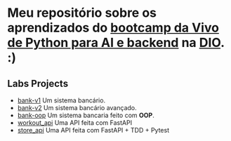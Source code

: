 # Meu repositório sobre os aprendizados do [bootcamp da Vivo de Python para AI e backend](https://web.dio.me/track/coding-future-vivo-python-ai-backend-developer) na [DIO](https://www.dio.me/users/souzacaue). :)

## Labs Projects

- [bank-v1](./bank-v1) Um sistema bancário.
- [bank-v2](./bank-v2) Um sistema bancário avançado.
- [bank-oop](./bank-oop) Um sistema bancaria feito com **OOP**.
- [workout_api](./workout_api/) Uma API feita com FastAPI
- [store_api](./store_api/) Uma API feita com FastAPI + TDD + Pytest
